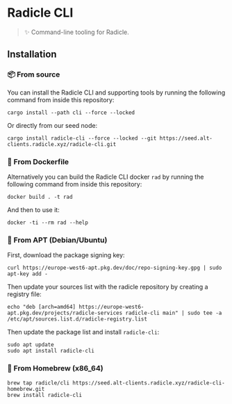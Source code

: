 # Radicle CLI

> ✨ Command-line tooling for Radicle.

## Installation

### 📦 From source

You can install the Radicle CLI and supporting tools by running the
following command from inside this repository:

    cargo install --path cli --force --locked

Or directly from our seed node:

    cargo install radicle-cli --force --locked --git https://seed.alt-clients.radicle.xyz/radicle-cli.git

### 🐳 From Dockerfile

Alternatively you can build the Radicle CLI docker `rad` by running the
following command from inside this repository:

    docker build . -t rad

And then to use it:

    docker -ti --rm rad --help

### 🐧 From APT (Debian/Ubuntu)

First, download the package signing key:

    curl https://europe-west6-apt.pkg.dev/doc/repo-signing-key.gpg | sudo apt-key add -

Then update your sources list with the radicle repository by creating a registry file:

    echo "deb [arch=amd64] https://europe-west6-apt.pkg.dev/projects/radicle-services radicle-cli main" | sudo tee -a /etc/apt/sources.list.d/radicle-registry.list

Then update the package list and install `radicle-cli`:

    sudo apt update
    sudo apt install radicle-cli

### 🍺 From Homebrew (x86_64)

    brew tap radicle/cli https://seed.alt-clients.radicle.xyz/radicle-cli-homebrew.git
    brew install radicle-cli
